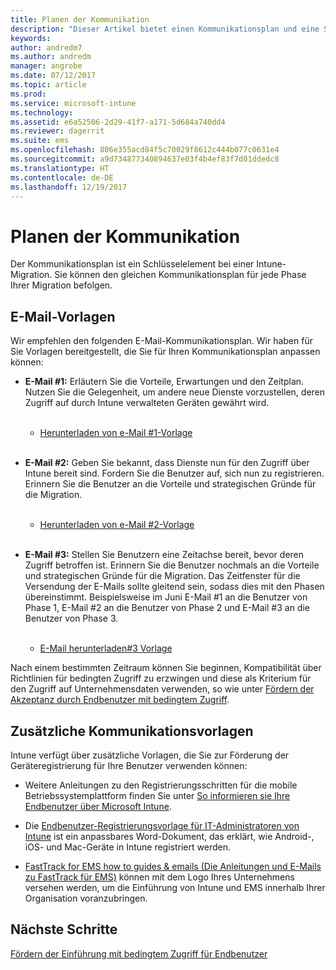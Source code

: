 ```yaml
---
title: Planen der Kommunikation
description: "Dieser Artikel bietet einen Kommunikationsplan und eine Strategie für die Migration."
keywords: 
author: andredm7
ms.author: andredm
manager: angrobe
ms.date: 07/12/2017
ms.topic: article
ms.prod: 
ms.service: microsoft-intune
ms.technology: 
ms.assetid: e6a52506-2d29-41f7-a171-5d684a740dd4
ms.reviewer: dagerrit
ms.suite: ems
ms.openlocfilehash: 806e355acd84f5c70029f8612c444b077c0631e4
ms.sourcegitcommit: a9d734877340894637e03f4b4ef83f7d01ddedc8
ms.translationtype: HT
ms.contentlocale: de-DE
ms.lasthandoff: 12/19/2017
---
```

# <a name="plan-communications"></a>Planen der Kommunikation

Der Kommunikationsplan ist ein Schlüsselelement bei einer Intune-Migration. Sie können den gleichen Kommunikationsplan für jede Phase Ihrer Migration befolgen.

## <a name="email-templates"></a>E-Mail-Vorlagen

Wir empfehlen den folgenden E-Mail-Kommunikationsplan. Wir haben für Sie Vorlagen bereitgestellt, die Sie für Ihren Kommunikationsplan anpassen können:

-   **E-Mail \#1:** Erläutern Sie die Vorteile, Erwartungen und den Zeitplan. Nutzen Sie die Gelegenheit, um andere neue Dienste vorzustellen, deren Zugriff auf durch Intune verwalteten Geräten gewährt wird.<br/><br/>


    -   [Herunterladen von e-Mail \#1-Vorlage](https://gallery.technet.microsoft.com/Intune-migration-guide-end-e3209b35)
<br></br>

-   **E-Mail \#2:** Geben Sie bekannt, dass Dienste nun für den Zugriff über Intune bereit sind. Fordern Sie die Benutzer auf, sich nun zu registrieren. Erinnern Sie die Benutzer an die Vorteile und strategischen Gründe für die Migration.<br/><br/>


    -   [Herunterladen von e-Mail \#2-Vorlage](https://gallery.technet.microsoft.com/Intune-migration-guide-end-a9d25eb5)
<br></br>

-   **E-Mail \#3:** Stellen Sie Benutzern eine Zeitachse bereit, bevor deren Zugriff betroffen ist. Erinnern Sie die Benutzer nochmals an die Vorteile und strategischen Gründe für die Migration. Das Zeitfenster für die Versendung der E-Mails sollte gleitend sein, sodass dies mit den Phasen übereinstimmt. Beispielsweise im Juni E-Mail \#1 an die Benutzer von Phase 1, E-Mail \#2 an die Benutzer von Phase 2 und E-Mail \#3 an die Benutzer von Phase 3.<br/><br/>

    -   [E-Mail herunterladen\#3 Vorlage](https://gallery.technet.microsoft.com/Intune-migration-guide-end-831521b5)

Nach einem bestimmten Zeitraum können Sie beginnen, Kompatibilität über Richtlinien für bedingten Zugriff zu erzwingen und diese als Kriterium für den Zugriff auf Unternehmensdaten verwenden, so wie unter [Fördern der Akzeptanz durch Endbenutzer mit bedingtem Zugriff](migration-guide-drive-adoption.md).

## <a name="additional-communication-templates"></a>Zusätzliche Kommunikationsvorlagen

Intune verfügt über zusätzliche Vorlagen, die Sie zur Förderung der Geräteregistrierung für Ihre Benutzer verwenden können:

-   Weitere Anleitungen zu den Registrierungsschritten für die mobile Betriebssystemplattform finden Sie unter [So informieren sie Ihre Endbenutzer über Microsoft Intune](end-user-educate.md).

-   Die [Endbenutzer-Registrierungsvorlage für IT-Administratoren von Intune](https://gallery.technet.microsoft.com/End-user-Intune-enrollment-55dfd64a) ist ein anpassbares Word-Dokument, das erklärt, wie Android-, iOS- und Mac-Geräte in Intune registriert werden.

-   [FastTrack for EMS how to guides & emails (Die Anleitungen und E-Mails zu FastTrack für EMS)](https://gallery.technet.microsoft.com/FastTrack-for-EMS-How-To-f170da4c) können mit dem Logo Ihres Unternehmens versehen werden, um die Einführung von Intune und EMS innerhalb Ihrer Organisation voranzubringen.

## <a name="next-steps"></a>Nächste Schritte

[Fördern der Einführung mit bedingtem Zugriff für Endbenutzer](migration-guide-drive-adoption.md)
